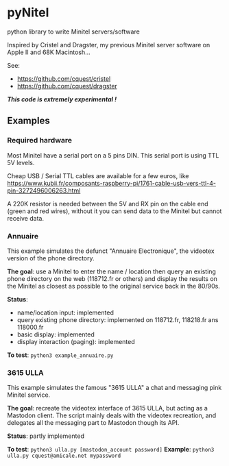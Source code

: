 # pyNitel
python library to write Minitel servers/software

Inspired by Cristel and Dragster, my previous Minitel server software on Apple II and 68K Macintosh...

See:
- https://github.com/cquest/cristel
- https://github.com/cquest/dragster

***This code is extremely experimental !***

## Examples

### Required hardware

Most Minitel have a serial port on a 5 pins DIN. This serial port is using TTL 5V levels.

Cheap USB / Serial TTL cables are available for a few euros, like https://www.kubii.fr/composants-raspberry-pi/1761-cable-usb-vers-ttl-4-pin-3272496006263.html

A 220K resistor is needed between the 5V and RX pin on the cable end (green and red wires), without it you can send data to the Minitel but cannot receive data.


### Annuaire

This example simulates the defunct "Annuaire Electronique", the videotex version of the phone directory.

**The goal**: use a Minitel to enter the name / location then query an existing phone directory on the web (118712.fr or others) and display the results on the Minitel as closest as possible to the original service back in the 80/90s.

**Status**:
- name/location input: implemented
- query existing phone directory: implemented on 118712.fr, 118218.fr ans 118000.fr
- basic display: implemented
- display interaction (paging): implemented

**To test**: `python3 example_annuaire.py`


### 3615 ULLA

This example simulates the famous "3615 ULLA" a chat and messaging pink Minitel service.

**The goal**: recreate the videotex interface of 3615 ULLA, but acting as a Mastodon client. The script mainly deals with the videotex recreation, and delegates all the messaging part to Mastodon though its API.

**Status**: partly implemented

**To test**: `python3 ulla.py [mastodon_account password]`
**Example**: `python3 ulla.py cquest@amicale.net mypassword`
